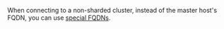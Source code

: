 When connecting to a non-sharded cluster, instead of the master host's FQDN, you can use [special FQDNs](../../managed-redis/operations/connect.md#special-fqdns).

